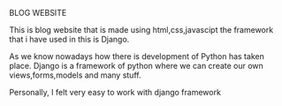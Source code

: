 BLOG WEBSITE


This is blog website that is made using html,css,javascipt
the framework that i have used in this is Django.

As we know nowadays how there is development of Python has taken place.
Django is a framework of python where we can create our own views,forms,models and many stuff.

Personally, I felt very easy to work with django framework

